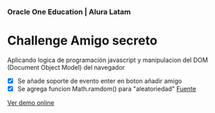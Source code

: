 ### Oracle One Education | Alura Latam

# Challenge Amigo secreto

Aplicando logica de programación javascript y manipulacion del DOM (Document Object Model) del navegador

- [x] Se añade soporte de evento enter en boton añadir amigo
- [x] Se agrega funcion Math.ramdom() para "aleatoriedad" <a href="https://developer.mozilla.org/es/docs/Web/JavaScript/Reference/Global_Objects/Math/random" target="_blank">Fuente</a>

<a href="https://leonardomv94.github.io/Oracle-Challenge-secret-friend/" taget="_blank">Ver demo online</a>